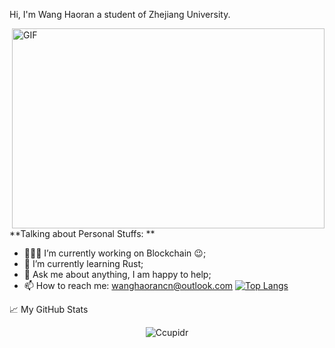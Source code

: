 Hi, I'm Wang Haoran a student of Zhejiang University.

  <img align="right" alt="GIF" src="https://github.com/abhisheknaiidu/abhisheknaiidu/blob/master/code.gif?raw=true" width="500" height="320" />

**Talking about Personal Stuffs: **
- 👨🏽‍💻 I’m currently working on Blockchain :wink:;
- 🌱 I’m currently learning Rust; 
- 💬 Ask me about anything, I am happy to help;
- 📫 How to reach me: wanghaorancn@outlook.com
  [![Top Langs](https://github-readme-stats.vercel.app/api/top-langs/?username=Ccupidr&layout=compact)](https://github.com/anuraghazra/github-readme-stats)
  
📈 My GitHub Stats

<p align="center"> <img src="https://github-readme-stats.vercel.app/api?username=Ccupidr&show_icons=true&theme=gotham" alt="Ccupidr" />
  

